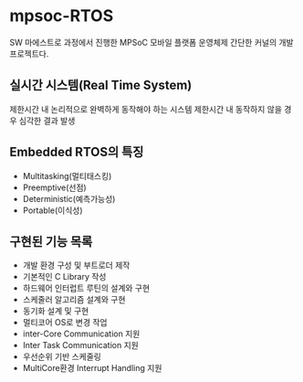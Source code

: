 # mpsoc-RTOS

SW 마에스트로 과정에서 진행한 MPSoC 모바일 플랫폼 운영체제
간단한 커널의 개발 프로젝트다.

## 실시간 시스템(Real Time System)

제한시간 내 논리적으로 완벽하게 동작해야 하는 시스템
제한시간 내 동작하지 않을 경우 심각한 결과 발생

## Embedded RTOS의 특징

- Multitasking(멀티태스킹)
- Preemptive(선점)
- Deterministic(예측가능성)
- Portable(이식성)

## 구현된 기능 목록

- 개발 환경 구성 및 부트로더 제작
- 기본적인 C Library 작성
- 하드웨어 인터럽트 루틴의 설계와 구현
- 스케줄러 알고리즘 설계와 구현
- 동기화 설계 및 구현
- 멀티코어 OS로 변경 작업
- inter-Core Communication 지원
- Inter Task Communication 지원
- 우선순위 기반 스케줄링
- MultiCore환경 Interrupt Handling 지원
